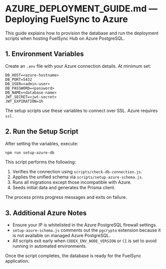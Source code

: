 # AZURE_DEPLOYMENT_GUIDE.md — Deploying FuelSync to Azure

This guide explains how to provision the database and run the deployment scripts
when hosting FuelSync Hub on Azure PostgreSQL.

## 1. Environment Variables
Create an `.env` file with your Azure connection details. At minimum set:

```
DB_HOST=<azure-hostname>
DB_PORT=5432
DB_USER=<admin-user>
DB_PASSWORD=<password>
DB_NAME=<database-name>
JWT_SECRET=<jwt-secret>
JWT_EXPIRATION=1h
```

The setup scripts use these variables to connect over SSL. Azure requires `ssl`.

## 2. Run the Setup Script
After setting the variables, execute:

```bash
npm run setup-azure-db
```

This script performs the following:
1. Verifies the connection using `scripts/check-db-connection.js`.
2. Applies the unified schema via `scripts/setup-azure-schema.js`.
3. Runs all migrations except those incompatible with Azure.
4. Seeds initial data and generates the Prisma client.

The process prints progress messages and exits on failure.

## 3. Additional Azure Notes
- Ensure your IP is whitelisted in the Azure PostgreSQL firewall settings.
- `setup-azure-schema.js` comments out the `pgcrypto` extension because it is not
  available on managed Azure PostgreSQL.
- All scripts exit early when `CODEX_ENV_NODE_VERSION` or `CI` is set to avoid
  running in automated environments.

Once the script completes, the database is ready for the FuelSync application.
